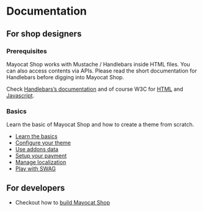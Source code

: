 <!--
  layout: documentation
  title: Documentation
  -->

Documentation
=============

For shop designers
------------------

### Prerequisites

Mayocat Shop works with Mustache / Handlebars inside HTML files. You can also access contents via APIs. Please read the short documentation for Handlebars before digging into Mayocat Shop.  <br>

Check <a target="_blank" href="http://handlebarsjs.com/">Handlebars’s documentation</a> and of course W3C for <a target="_blank" href="http://www.w3.org/html/">HTML</a> and <a target="_blank" href="http://www.w3.org/standards/techs/js#w3c_all">Javascript</a>.

### Basics

Learn the basic of Mayocat Shop and how to create a theme from scratch.

- [Learn the basics](/documentation/basics)
- [Configure your theme](/documentation/theme)
- [Use addons data](/documentation/addons)
- [Setup your payment](/documentation/payments)
- [Manage localization](/documentation/localization)
- [Play with SWAG](/documentation/swag)

For developers
--------------

- Checkout how to [build Mayocat Shop](/building-guide)